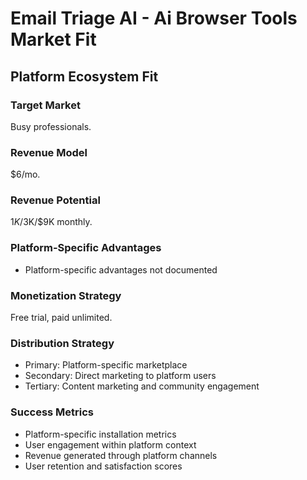 # Email Triage AI - Ai Browser Tools Market Fit

## Platform Ecosystem Fit

### Target Market
Busy professionals.

### Revenue Model
$6/mo.

### Revenue Potential
$1K/$3K/$9K monthly.

### Platform-Specific Advantages
- Platform-specific advantages not documented

### Monetization Strategy
Free trial, paid unlimited.

### Distribution Strategy
- Primary: Platform-specific marketplace
- Secondary: Direct marketing to platform users
- Tertiary: Content marketing and community engagement

### Success Metrics
- Platform-specific installation metrics
- User engagement within platform context
- Revenue generated through platform channels
- User retention and satisfaction scores
